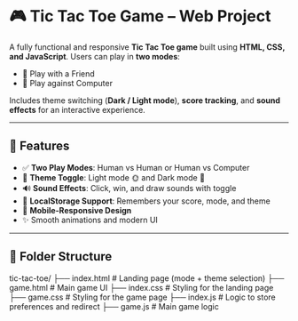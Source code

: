 # 🎮 Tic Tac Toe Game – Web Project

A fully functional and responsive **Tic Tac Toe game** built using **HTML, CSS, and JavaScript**. Users can play in **two modes**:
- 👤 Play with a Friend
- 🤖 Play against Computer

Includes theme switching (**Dark / Light mode**), **score tracking**, and **sound effects** for an interactive experience.

---

## 🚀 Features

- ✅ **Two Play Modes**: Human vs Human or Human vs Computer
- 🎨 **Theme Toggle**: Light mode 🌞 and Dark mode 🌙
- 🔊 **Sound Effects**: Click, win, and draw sounds with toggle
- 🧠 **LocalStorage Support**: Remembers your score, mode, and theme
- 📱 **Mobile-Responsive Design**
- ✨ Smooth animations and modern UI

---
## 📂 Folder Structure
tic-tac-toe/
├── index.html # Landing page (mode + theme selection)
├── game.html # Main game UI
├── index.css # Styling for the landing page
├── game.css # Styling for the game page
├── index.js # Logic to store preferences and redirect
├── game.js # Main game logic